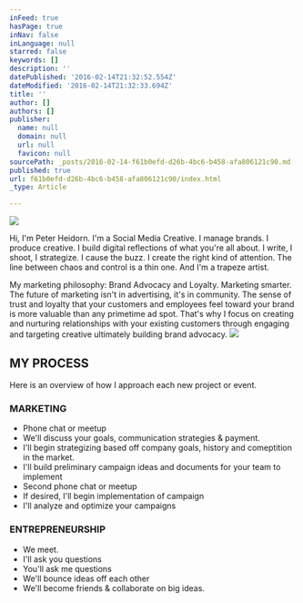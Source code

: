 ```yaml
---
inFeed: true
hasPage: true
inNav: false
inLanguage: null
starred: false
keywords: []
description: ''
datePublished: '2016-02-14T21:32:52.554Z'
dateModified: '2016-02-14T21:32:33.694Z'
title: ''
author: []
authors: []
publisher:
  name: null
  domain: null
  url: null
  favicon: null
sourcePath: _posts/2016-02-14-f61b0efd-d26b-4bc6-b458-afa806121c90.md
published: true
url: f61b0efd-d26b-4bc6-b458-afa806121c90/index.html
_type: Article

---
```

![](https://the-grid-user-content.s3-us-west-2.amazonaws.com/e2a556c0-c353-416b-acfa-071c4e621ee2.jpg)

Hi, I'm Peter Heidorn.  I'm a Social Media Creative.  I manage brands.  I produce creative.  I build digital reflections of what you're all about. I write, I shoot, I strategize. I cause the buzz. I create the right kind of attention. The line between chaos and control is a thin one. And I'm a trapeze artist.  

My marketing philosophy: Brand Advocacy and Loyalty. Marketing smarter. The future of marketing isn't in advertising, it's in community. The sense of trust and loyalty that your customers and employees feel toward your brand is more valuable than any primetime ad spot. That's why I focus on creating and nurturing relationships with your existing customers through engaging and targeting creative ultimately building brand advocacy.
![](https://the-grid-user-content.s3-us-west-2.amazonaws.com/d8b8e89d-e9a5-4441-80f2-da736645bcb1.jpg)

## MY PROCESS

Here is an overview of how I approach each new project or event.

### MARKETING

* Phone chat or meetup
* We'll discuss your goals, communication strategies & payment.
* I'll begin strategizing based off company goals, history and comeptition in the market.
* I'll build preliminary campaign ideas and documents for your team to implement
* Second phone chat or meetup
* If desired, I'll begin implementation of campaign
* I'll analyze and optimize your campaigns

### ENTREPRENEURSHIP

* We meet.
* I'll ask you questions
* You'll ask me questions
* We'll bounce ideas off each other
* We'll become friends & collaborate on big ideas.
